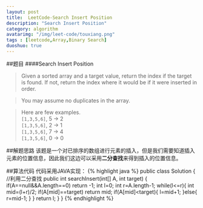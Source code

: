 ```yaml
---
layout: post
title:  LeetCode-Search Insert Position
description: "Search Insert Position"
category: algorithm
avatarimg: "/img/leet-code/touxiang.png"
tags : [leetcode,Array,Binary Search]
duoshuo: true
---
```

##题目
####Search Insert Position
>Given a sorted array and a target value, return the index if the target is found. If not, return the index where it would be if it were inserted in order.

>You may assume no duplicates in the array.

>Here are few examples.  
>`[1,3,5,6]`, 5 → 2  
>`[1,3,5,6]`, 2 → 1  
>`[1,3,5,6]`, 7 → 4  
>`[1,3,5,6]`, 0 → 0   

<!-- more -->

##解题思路
该题是一个对已排序的数组进行元素的插入，但是我们需要知道插入元素的位置信息，因此我们这边可以采用**二分查找**来得到插入的位置信息。

##算法代码
代码采用JAVA实现：
{% highlight java %}
public class Solution {
    //利用二分查找
    public int searchInsert(int[] A, int target) {
        if(A==null&&A.length==0) return -1;
        int l=0;
        int r=A.length-1;
        while(l<=r){
            int mid=(l+r)/2;
            if(A[mid]==target)
                return mid;
            if(A[mid]<target){
                l=mid+1;
            }else{
                r=mid-1;
            }
        }
        return l;
    }
}
{% endhighlight %}

[1]:http://sudoku.com.au/TheRules.aspx
[2]:/img/SuDoKu/1.png